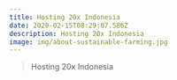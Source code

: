 ```yaml
---
title: Hosting 20x Indonesia
date: 2020-02-15T08:29:07.586Z
description: Hosting 20x Indonesia
image: img/about-sustainable-farming.jpg
---
```

> Hosting 20x Indonesia
